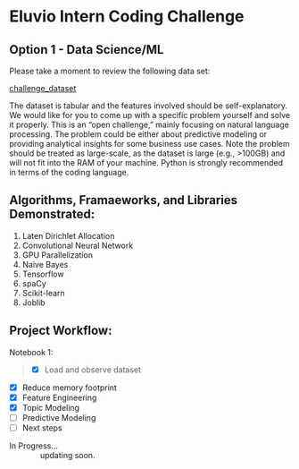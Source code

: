 Eluvio Intern Coding Challenge
==============================

Option 1 - Data Science/ML
--------------------------

Please take a moment to review the following data set:

[challenge_dataset](https://drive.google.com/file/d/15X00ZWBjla7qGOIW33j8865QdF89IyAk/view?usp=sharing)

The dataset is tabular and the features involved should be self-explanatory. We would like for you to come up with a specific problem yourself and solve it properly. This is an “open challenge,” mainly focusing on natural language processing. The problem could be either about predictive modeling or providing analytical insights for some business use cases. Note the problem should be treated as large-scale, as the dataset is large (e.g., >100GB) and will not fit into the RAM of your machine. Python is strongly recommended in terms of the coding language.

Algorithms, Framaeworks, and Libraries Demonstrated:
----------------------------------------------------

1. Laten Dirichlet Allocation
2. Convolutional Neural Network
3. GPU Parallelization
4. Naive Bayes
5. Tensorflow
6. spaCy
7. Scikit-learn
8. Joblib

Project Workflow:
-----------------

Notebook 1:
> - [x] Load and observe dataset
- [x] Reduce memory footprint
- [x] Feature Engineering
- [x] Topic Modeling
- [ ] Predictive Modeling
- [ ] Next steps

In Progress...  
&nbsp;&nbsp;&nbsp;&nbsp;&nbsp;&nbsp;&nbsp;&nbsp;&nbsp;&nbsp;&nbsp;&nbsp;&nbsp;&nbsp;updating soon.
